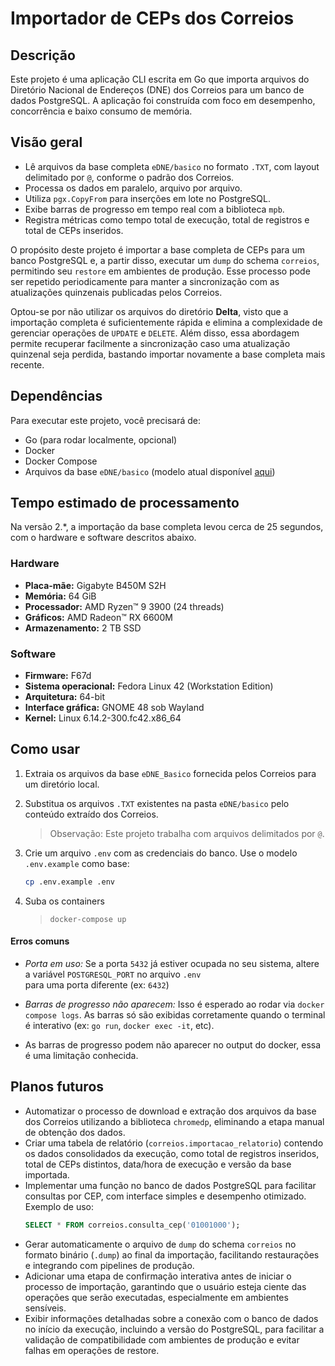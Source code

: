 # Importador de CEPs dos Correios

## Descrição

Este projeto é uma aplicação CLI escrita em Go que importa arquivos do
Diretório Nacional de Endereços (DNE) dos Correios para um banco de dados
PostgreSQL. A aplicação foi construída com foco em desempenho, concorrência
e baixo consumo de memória.

## Visão geral

- Lê arquivos da base completa `eDNE/basico` no formato `.TXT`, com layout delimitado por `@`, conforme o padrão dos Correios.
- Processa os dados em paralelo, arquivo por arquivo.
- Utiliza `pgx.CopyFrom` para inserções em lote no PostgreSQL.
- Exibe barras de progresso em tempo real com a biblioteca `mpb`.
- Registra métricas como tempo total de execução, total de registros e total de CEPs inseridos.

O propósito deste projeto é importar a base completa de CEPs para um banco PostgreSQL e, a partir disso, executar um `dump`
do schema `correios`, permitindo seu `restore` em ambientes de produção. Esse processo pode ser repetido periodicamente para manter
a sincronização com as atualizações quinzenais publicadas pelos Correios.

Optou-se por não utilizar os arquivos do diretório **Delta**, visto que a importação completa é suficientemente rápida e elimina
a complexidade de gerenciar operações de `UPDATE` e `DELETE`. Além disso, essa abordagem permite recuperar facilmente a sincronização
caso uma atualização quinzenal seja perdida, bastando importar novamente a base completa mais recente.

## Dependências

Para executar este projeto, você precisará de:

- Go (para rodar localmente, opcional)
- Docker
- Docker Compose
- Arquivos da base `eDNE/basico` (modelo atual disponível [aqui](https://www2.correios.com.br/sistemas/edne/default.cfm?s=true))

## Tempo estimado de processamento

Na versão 2.\*, a importação da base completa levou cerca de 25 segundos, com o hardware e software descritos abaixo.

### Hardware

- **Placa-mãe:** Gigabyte B450M S2H
- **Memória:** 64 GiB
- **Processador:** AMD Ryzen™ 9 3900 (24 threads)
- **Gráficos:** AMD Radeon™ RX 6600M
- **Armazenamento:** 2 TB SSD

### Software

- **Firmware:** F67d
- **Sistema operacional:** Fedora Linux 42 (Workstation Edition)
- **Arquitetura:** 64-bit
- **Interface gráfica:** GNOME 48 sob Wayland
- **Kernel:** Linux 6.14.2-300.fc42.x86_64

## Como usar

1. Extraia os arquivos da base `eDNE_Basico` fornecida pelos Correios para um diretório local.

2. Substitua os arquivos `.TXT` existentes na pasta `eDNE/basico` pelo conteúdo extraído dos Correios.

   > Observação: Este projeto trabalha com arquivos delimitados por `@`.

3. Crie um arquivo `.env` com as credenciais do banco. Use o modelo `.env.example` como base:

   ```bash
   cp .env.example .env
   ```

4) Suba os containers
   > `docker-compose up`

#### Erros comuns

- _Porta em uso:_ Se a porta `5432` já estiver ocupada no seu sistema, altere a variável `POSTGRESQL_PORT` no arquivo `.env`  
  para uma porta diferente (ex: `6432`)

- _Barras de progresso não aparecem:_ Isso é esperado ao rodar via `docker compose logs`. As barras só são exibidas corretamente quando
  o terminal é interativo (ex: `go run`, `docker exec -it`, etc).

- As barras de progresso podem não aparecer no output do docker, essa é uma limitação conhecida.

## Planos futuros

- Automatizar o processo de download e extração dos arquivos da base dos Correios utilizando a biblioteca `chromedp`, eliminando a etapa manual de obtenção dos dados.
- Criar uma tabela de relatório (`correios.importacao_relatorio`) contendo os dados consolidados da execução, como total de registros inseridos, total de CEPs distintos, data/hora de execução e versão da base importada.
- Implementar uma função no banco de dados PostgreSQL para facilitar consultas por CEP, com interface simples e desempenho otimizado. Exemplo de uso:
  ```sql
  SELECT * FROM correios.consulta_cep('01001000');
  ```
- Gerar automaticamente o arquivo de `dump` do schema `correios` no formato binário (`.dump`) ao final da importação, facilitando restaurações e integrando com pipelines de produção.
- Adicionar uma etapa de confirmação interativa antes de iniciar o processo de importação, garantindo que o usuário esteja ciente das operações que serão executadas, especialmente em ambientes sensíveis.
- Exibir informações detalhadas sobre a conexão com o banco de dados no início da execução, incluindo a versão do PostgreSQL, para facilitar a validação de compatibilidade com ambientes de produção e evitar falhas em operações de restore.
